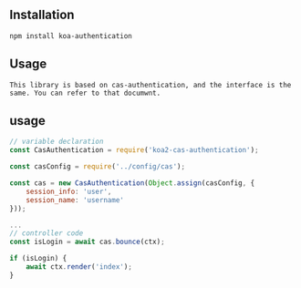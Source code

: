 ## Installation

    npm install koa-authentication

## Usage

    This library is based on cas-authentication, and the interface is the same. You can refer to that documwnt.

## usage

````javascript
// variable declaration
const CasAuthentication = require('koa2-cas-authentication');

const casConfig = require('../config/cas');

const cas = new CasAuthentication(Object.assign(casConfig, {
    session_info: 'user',
    session_name: 'username'
}));

...
// controller code
const isLogin = await cas.bounce(ctx);

if (isLogin) {
    await ctx.render('index');
}

````
